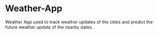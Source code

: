 # Weather-App
Weather App used to track weather updates of the cities and predict the future weather update of the nearby dates.
